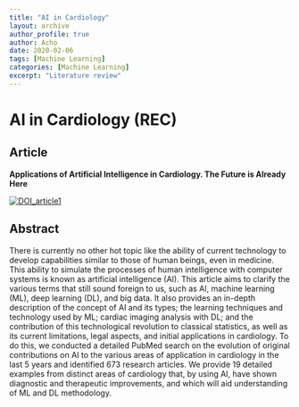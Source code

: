```yaml
---
title: "AI in Cardiology"
layout: archive
author_profile: true
author: Acho
date: 2020-02-06
tags: [Machine Learning]
categories: [Machine Learning]
excerpt: "Literature review"
---
```

# AI in Cardiology (REC)

## Article

**Applications of Artificial Intelligence in Cardiology. The Future is Already Here**

[![DOI_article1](https://zenodo.org/badge/DOI/10.1016/j.rec.2019.05.014.svg)](https://doi.org/10.1016/j.rec.2019.05.014)

## Abstract
There is currently no other hot topic like the ability of current technology to develop capabilities similar to those of human beings, even in medicine. This ability to simulate the processes of human intelligence with computer systems is known as artificial intelligence (AI). This article aims to clarify the various terms that still sound foreign to us, such as AI, machine learning (ML), deep learning (DL), and big data. It also provides an in-depth description of the concept of AI and its types; the learning techniques and technology used by ML; cardiac imaging analysis with DL; and the contribution of this technological revolution to classical statistics, as well as its current limitations, legal aspects, and initial applications in cardiology. To do this, we conducted a detailed PubMed search on the evolution of original contributions on AI to the various areas of application in cardiology in the last 5 years and identified 673 research articles. We provide 19 detailed examples from distinct areas of cardiology that, by using AI, have shown diagnostic and therapeutic improvements, and which will aid understanding of ML and DL methodology.